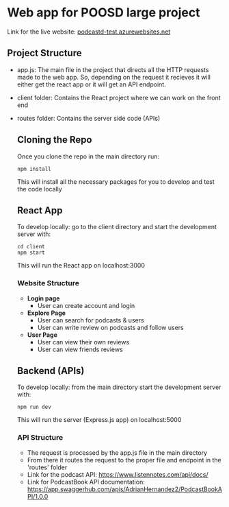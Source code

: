 # Web app for POOSD large project

Link for the live website: [podcastd-test.azurewebsites.net](https://podcastd-test.azurewebsites.net/)

## Project Structure

* app.js: 
  The main file in the project that directs all the HTTP requests made to the web app. 
  So, depending on the request it recieves it will either get the react app or it will get an API endpoint. 

* client folder: 
  Contains the React project where we can work on the front end

* routes folder: 
  Contains the server side code (APIs)

  ## Cloning the Repo
  Once you clone the repo in the main directory run:
  ```
  npm install
  ```
  This will install all the necessary packages for you to develop and test the code locally
  
  ## React App
  To develop locally: go to the client directory and start the development server with:
  ```
  cd client
  npm start
  ```
  This will run the React app on localhost:3000
  
  ### Website Structure
  * **Login page**
      - User can create account and login
  * **Explore Page**
      - User can search for podcasts & users
      - User can write review on podcasts and follow users
  * **User Page**
      - User can view their own reviews
      - User can view friends reviews
  
  ## Backend (APIs)
  To develop locally: from the main directory start the development server with:
  ```
  npm run dev
  ```
  This will run the server (Express.js app) on localhost:5000
  
  ### API Structure
  * The request is processed by the app.js file in the main directory
  * From there it routes the request to the proper file and endpoint in the 'routes' folder
  * Link for the podcast API: https://www.listennotes.com/api/docs/
  * Link for PodcastBook API documentation: https://app.swaggerhub.com/apis/AdrianHernandez2/PodcastBookAPI/1.0.0
 
 
  

  

  
    
